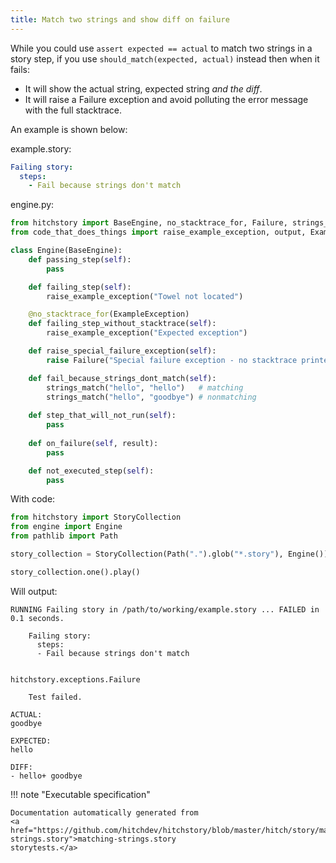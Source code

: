```yaml
---
title: Match two strings and show diff on failure
---
```




While you could use `assert expected == actual` to match
two strings in a story step, if you use `should_match(expected, actual)`
instead then when it fails:

* It will show the actual string, expected string *and the diff*.
* It will raise a Failure exception and avoid polluting the error message with the full stacktrace.

An example is shown below:




example.story:

```yaml
Failing story:
  steps:
    - Fail because strings don't match
```
engine.py:

```python
from hitchstory import BaseEngine, no_stacktrace_for, Failure, strings_match
from code_that_does_things import raise_example_exception, output, ExampleException

class Engine(BaseEngine):
    def passing_step(self):
        pass

    def failing_step(self):
        raise_example_exception("Towel not located")

    @no_stacktrace_for(ExampleException)
    def failing_step_without_stacktrace(self):
        raise_example_exception("Expected exception")

    def raise_special_failure_exception(self):
        raise Failure("Special failure exception - no stacktrace printed!")

    def fail_because_strings_dont_match(self):
        strings_match("hello", "hello")   # matching
        strings_match("hello", "goodbye") # nonmatching
        
    def step_that_will_not_run(self):
        pass
        
    def on_failure(self, result):
        pass

    def not_executed_step(self):
        pass
```

With code:

```python
from hitchstory import StoryCollection
from engine import Engine
from pathlib import Path

story_collection = StoryCollection(Path(".").glob("*.story"), Engine())

```






```python
story_collection.one().play()
```

Will output:
```
RUNNING Failing story in /path/to/working/example.story ... FAILED in 0.1 seconds.

    Failing story:
      steps:
      - Fail because strings don't match


hitchstory.exceptions.Failure

    Test failed.

ACTUAL:
goodbye

EXPECTED:
hello

DIFF:
- hello+ goodbye
```









!!! note "Executable specification"

    Documentation automatically generated from 
    <a href="https://github.com/hitchdev/hitchstory/blob/master/hitch/story/matching-strings.story">matching-strings.story
    storytests.</a>

